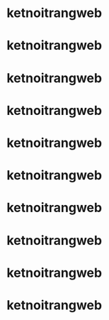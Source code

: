# ketnoitrangweb
# ketnoitrangweb
# ketnoitrangweb
# ketnoitrangweb
# ketnoitrangweb
# ketnoitrangweb
# ketnoitrangweb
# ketnoitrangweb
# ketnoitrangweb
# ketnoitrangweb
